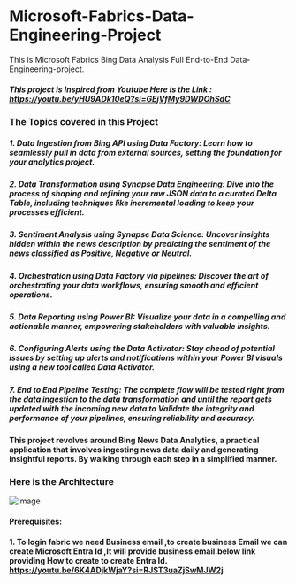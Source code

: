 # Microsoft-Fabrics-Data-Engineering-Project
This is Microsoft Fabrics Bing Data Analysis Full End-to-End Data-Engineering-project.
##### This project is Inspired from Youtube Here is the Link : https://youtu.be/yHU9ADk10eQ?si=GEjVfMy9DWDOhSdC
### The Topics covered in this Project 

 ##### 1. Data Ingestion from Bing API using Data Factory: Learn how to seamlessly pull in data from external sources, setting the foundation for your analytics project.
 ##### 2. Data Transformation using Synapse Data Engineering: Dive into the process of shaping and refining your raw JSON data to a curated Delta Table, including techniques like incremental loading to keep your processes efficient.
 ##### 3. Sentiment Analysis using Synapse Data Science: Uncover insights hidden within the news description by predicting the sentiment of the news classified as Positive, Negative or Neutral.
 ##### 4. Orchestration using Data Factory via pipelines: Discover the art of orchestrating your data workflows, ensuring smooth and efficient operations.
 ##### 5. Data Reporting using Power BI: Visualize your data in a compelling and actionable manner, empowering stakeholders with valuable insights.
 ##### 6. Configuring Alerts using the Data Activator: Stay ahead of potential issues by setting up alerts and notifications within your Power BI visuals using a new tool called Data Activator.
 ##### 7. End to End Pipeline Testing: The complete flow will be tested right from the data ingestion to the data transformation and until the report gets updated with the incoming new data to Validate the integrity and performance of your pipelines, ensuring reliability and accuracy.
#### This project revolves around Bing News Data Analytics, a practical application that involves ingesting news data daily and generating insightful reports. By walking through each step in a simplified manner.
### Here is the Architecture 
![image](https://github.com/user-attachments/assets/8982f132-b7ac-4865-bb75-947d084177f8)

#### Prerequisites:
#### 1. To login fabric we need Business email ,to create business Email we can create Microsoft Entra Id ,It will provide business email.below link providing How to create to create Entra Id. https://youtu.be/6K4ADjkWjaY?si=RJST3uaZjSwMJW2j
